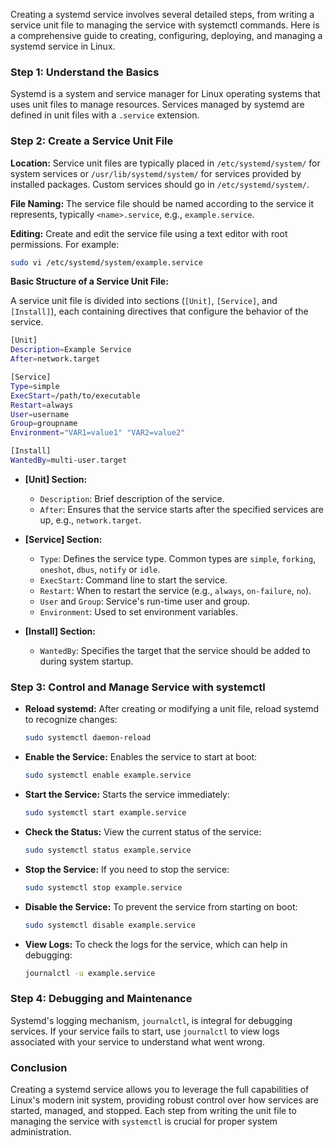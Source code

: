 
Creating a systemd service involves several detailed steps, from writing a service unit file to managing the service with systemctl commands. Here is a comprehensive guide to creating, configuring, deploying, and managing a systemd service in Linux.

### Step 1: Understand the Basics

Systemd is a system and service manager for Linux operating systems that uses unit files to manage resources. Services managed by systemd are defined in unit files with a `.service` extension.

### Step 2: Create a Service Unit File

**Location:** Service unit files are typically placed in `/etc/systemd/system/` for system services or `/usr/lib/systemd/system/` for services provided by installed packages. Custom services should go in `/etc/systemd/system/`.

**File Naming:** The service file should be named according to the service it represents, typically `<name>.service`, e.g., `example.service`.

**Editing:** Create and edit the service file using a text editor with root permissions. For example:

```bash
sudo vi /etc/systemd/system/example.service
```

**Basic Structure of a Service Unit File:**

A service unit file is divided into sections (`[Unit]`, `[Service]`, and `[Install]`), each containing directives that configure the behavior of the service.

```bash
[Unit]
Description=Example Service
After=network.target

[Service]
Type=simple
ExecStart=/path/to/executable
Restart=always
User=username
Group=groupname
Environment="VAR1=value1" "VAR2=value2"

[Install]
WantedBy=multi-user.target
```

- **[Unit] Section:**
  - `Description`: Brief description of the service.
  - `After`: Ensures that the service starts after the specified services are up, e.g., `network.target`.

- **[Service] Section:**
  - `Type`: Defines the service type. Common types are `simple`, `forking`, `oneshot`, `dbus`, `notify` or `idle`.
  - `ExecStart`: Command line to start the service.
  - `Restart`: When to restart the service (e.g., `always`, `on-failure`, `no`).
  - `User` and `Group`: Service's run-time user and group.
  - `Environment`: Used to set environment variables.

- **[Install] Section:**
  - `WantedBy`: Specifies the target that the service should be added to during system startup.

### Step 3: Control and Manage Service with systemctl

- **Reload systemd:** After creating or modifying a unit file, reload systemd to recognize changes:

  ```bash
  sudo systemctl daemon-reload
  ```

- **Enable the Service:** Enables the service to start at boot:

  ```bash
  sudo systemctl enable example.service
  ```

- **Start the Service:** Starts the service immediately:

  ```bash
  sudo systemctl start example.service
  ```

- **Check the Status:** View the current status of the service:

  ```bash
  sudo systemctl status example.service
  ```

- **Stop the Service:** If you need to stop the service:

  ```bash
  sudo systemctl stop example.service
  ```

- **Disable the Service:** To prevent the service from starting on boot:

  ```bash
  sudo systemctl disable example.service
  ```

- **View Logs:** To check the logs for the service, which can help in debugging:

  ```bash
  journalctl -u example.service
  ```

### Step 4: Debugging and Maintenance

Systemd's logging mechanism, `journalctl`, is integral for debugging services. If your service fails to start, use `journalctl` to view logs associated with your service to understand what went wrong.

### Conclusion

Creating a systemd service allows you to leverage the full capabilities of Linux's modern init system, providing robust control over how services are started, managed, and stopped. Each step from writing the unit file to managing the service with `systemctl` is crucial for proper system administration.
